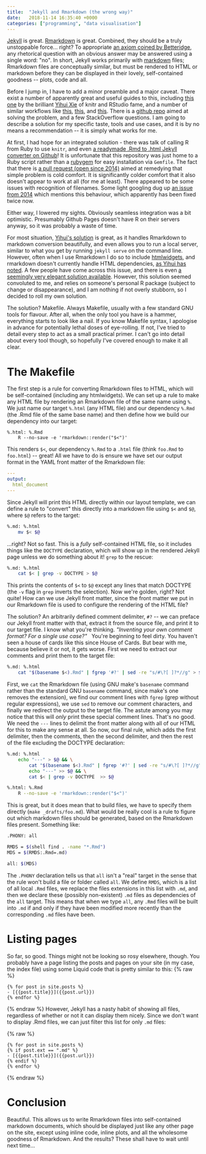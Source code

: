 ```yaml
---
title:  "Jekyll and Rmarkdown (the wrong way)"
date:   2018-11-14 16:35:40 +0000
categories: ["programming", "data visualisation"]
---
```


[Jekyll](https://jekyllrb.com/) is great. [Rmarkdown](https://rmarkdown.rstudio.com/)
is great. Combined, they should be a truly 
unstoppable force... right? To appropriate [an axiom coined by 
Betteridge](https://en.wikipedia.org/wiki/Betteridge%27s_law_of_headlines),
any rhetorical question with an obvious answer may be answered using a single word:
"no". In short, Jekyll works primarily with [markdown](https://daringfireball.net/projects/markdown/)
files; Rmarkdown files
are conceptually similar, but must be rendered to HTML or markdown before
they can be displayed in their lovely, self-contained goodness -- plots, code
and all. 

Before I jump in, I have to add a minor preamble and a major caveat. 
There exist a number of apparently great and useful guides to this,
including [this one](https://github.com/yihui/blogdown-jekyll) by the brilliant
[Yihui Xie](https://yihui.name/) of knitr and RStudio fame,
and a number of similar workflows like 
[this](https://jfiksel.github.io/2017-01-25-hello-world/), 
[this](http://brendanrocks.com/blogging-with-rmarkdown-knitr-jekyll/),
and [this](https://selbydavid.com/2017/06/16/rmarkdown-jekyll/). 
There is a [github repo](https://github.com/atbradley/jekyll-rmarkdown) aimed
at solving the problem, and a few StackOverflow questions.
I am going to describe a solution for my specific taste, tools and
use cases, and it is by no means a recommendation -- it is simply what works for 
me.

At first, I had hope for an integrated solution - there was talk of calling R
from Ruby to use `knitr`, and even [a readymade .Rmd to .html Jekyll converter on 
Github](https://github.com/atbradley/jekyll-rmarkdown/)!
It is unfortunate that this repository was just home to a Ruby script rather 
than a [rubygem](https://rubygems.org/) for easy installation via `Gemfile`. 
The fact that there is [a pull request (open since 2014)](https://github.com/atbradley/jekyll-rmarkdown/pulls)
aimed at remedying that simple problem is cold comfort. It is significantly 
colder comfort that it also doesn't appear to work at all (for me at least). 
There appeared to be some issues with recognition of filenames.
Some light googling dug up [an issue from 2014](https://github.com/jekyll/jekyll/pull/3147) 
which mentions this behaviour, which apparently has been fixed twice now.

Either way, I lowered my sights. Obviously seamless integration was a bit 
optimistic. Presumably Github Pages doesn't have R on their servers anyway, 
so it was probably a waste of time. 

For most situation, [Yihui's solution](https://github.com/yihui/blogdown-jekyll) 
is great, as it handles Rmarkdown to markdown conversion beautifully,
and even allows you to run a local server, similar to what you get by running
`jekyll serve` on the command line. However, often when I use Rmarkdown
I do so to include [htmlwidgets](http://www.htmlwidgets.org/), and rmarkdown 
doesn't currently handle HTML dependencies,
[as Yihui has noted](https://github.com/yihui/blogdown-jekyll/issues/8).
A few people have come across this
issue, and there is even [a seemingly very elegant solution 
available](http://brendanrocks.com/htmlwidgets-knitr-jekyll/). However,
this solution seemed convoluted to me, and relies on someone's personal
R package (subject to change or disappearance), and I am 
nothing if not overly stubborn, so I decided to roll my own solution.

The solution? Makefile. Always
Makefile, usually with a few standard GNU tools for flavour. 
After all, when the only tool you have
is a hammer, everything starts to look like a nail. If you know Makefile syntax,
I apologise in advance for potentially lethal doses of eye-rolling. If not,
I've tried to detail every step to act as a small practical primer. I can't go
into detail about every tool though, so hopefully I've covered enough to make it 
all clear.

# The Makefile
The first step is a rule for converting
Rmarkdown files to HTML, which will be self-contained (including any htmlwidgets).
We can set up a rule to make any HTML file by rendering an Rmarkdown file of 
the same name using `%`. We just name our target `%.html` (any HTML file)
and our dependency `%.Rmd` (the .Rmd file of the same base name) and then define
how we build our dependency into our target:
```
%.html: %.Rmd
    R --no-save -e 'rmarkdown::render("$<")'
```
This renders `$<`, our dependency `%.Rmd` to a `.html` file 
(think `foo.Rmd` to `foo.html`) -- great! All we have to do is ensure we 
have set our output format in the YAML front matter of the Rmarkdown file:
```yaml
---
output:
  html_document
---
```
Since Jekyll will print this HTML directly within our layout template, 
we can define a rule to "convert" this directly into a markdown file
using `$<` and `$@`, where `$@` refers to the 
target:
```bash
%.md: %.html
    mv $< $@
```
...right? Not so fast. This is a *fully* self-contained HTML file, so it 
includes things like the `DOCTYPE` declaration, which will show up in the 
rendered Jekyll page unless we do something about it! `grep` to the rescue:
```bash
%.md: %.html
    cat $< | grep -v DOCTYPE > $@
```
This prints the contents of `$<` to `$@` except any lines that match DOCTYPE
(the `-v` flag in `grep` inverts the selection). Now we're golden, right?
Not quite! How can we use Jekyll front matter, 
since the front matter we put in our Rmarkdown file is used to configure 
the rendering of the HTML file? 

The solution? An arbitrarily defined comment
delimiter, `#?` -- we can preface our Jekyll front matter with that,
extract it from the source file, and print it to our target 
file. I know what you're thinking. *"Inventing your own comment format? For a 
single use case?"* &nbsp; You're beginning to feel dirty. You haven't seen a house of cards like this 
since House of Cards. But bear with me, because believe it or not, it gets 
worse. First we need to extract our comments and print them to the target file:
```bash
%.md: %.html
    cat "$(basename $<).Rmd" | fgrep '#?' | sed -re "s/#\?[ ]?*//g" > $@
```
First, we `cat` the Rmarkdown file (using GNU make's `basename` command rather 
than the standard GNU `basename` command, since make's one removes the extension),
we find our comment lines with `fgrep` (grep without regular expressions),
we use `sed` to remove our comment characters, and 
finally we redirect the output to the target file.
The astute among you may notice that this will *only* print these special
comment lines. That's no good. We need the `---` lines to delimit the front matter
along with all of our HTML for this to make any sense at all.
So now, our final rule, which adds the first delimiter, then the comments,
then the second delimiter, and then the rest of the file excluding the DOCTYPE
declaration:
```bash
%.md: %.html
    echo "---" > $@ && \
        cat "$(basename $<).Rmd" | fgrep '#?' | sed -re "s/#\?[ ]?*//g" >> $@ && \
        echo "---" >> $@ && \
        cat $< | grep -v DOCTYPE  >> $@

%.html: %.Rmd
    R --no-save -e 'rmarkdown::render("$<")'
```

This is great, but it does mean that to build files, we have to specify them 
directly (`make _drafts/foo.md`). What would be really cool is a rule to 
figure out which markdown files should be generated, based on the 
Rmarkdown files present. Something like:
```bash
.PHONY: all

RMDS = $(shell find . -name "*.Rmd")
MDS = $(RMDS:.Rmd=.md)

all: $(MDS)
```
The `.PHONY` declaration tells us that `all` isn't a "real" target in the sense 
that the rule won't build a file or folder called `all`. We define `RMDS`,
which is a list of all local `.Rmd` files, we replace the files extensions
in this list with `.md`,  and then we declare these (possibly non-existent)
`.md` files as dependencies of the `all` target. This means that when we type
`all`, any `.Rmd` files will be built into `.md` if and only if they have been 
modified more recently than the corresponding `.md` files have been.

# Listing pages
So far, so good. Things might not be looking so rosy elsewhere, though.
You probably have a page listing the posts and pages on your site (in my case,
the index file) using some Liquid code that is pretty similar to this:
{% raw %}
```liquid
{% for post in site.posts %}
- [{{post.title}}]({{post.url}})
{% endfor %}
```
{% endraw %}
However, Jekyll has a nasty habit of showing all files, regardless of whether
or not it can display them nicely. Since we don't want to display .Rmd files,
we can just filter this list for only `.md` files:

{% raw %}
```liquid
{% for post in site.posts %}
{% if post.ext == ".md" %}
- [{{post.title}}]({{post.url}})
{% endif %}
{% endfor %}
```
{% endraw %}

# Conclusion
Beautiful. This allows us to write Rmarkdown files into self-contained markdown
documents, which should be displayed just like any other page on the site,
except using inline code, inline plots, and all the wholesome goodness of 
Rmarkdown. And the results? These shall have to wait until next time...
